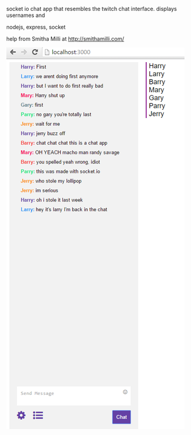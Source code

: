 socket io chat app that resembles the twitch chat interface. displays usernames and 

nodejs, express, socket  

help from Smitha Milli at http://smithamilli.com/

![Alt text](twitchstyle.png)
